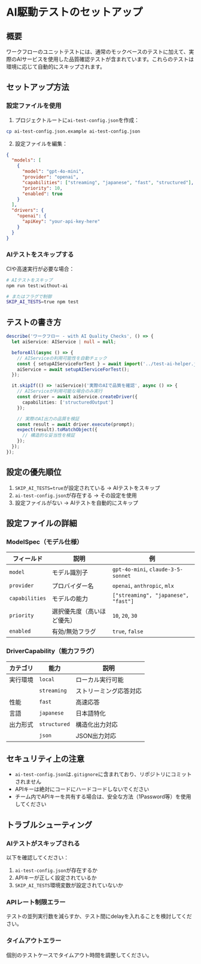 # AI駆動テストのセットアップ

## 概要

ワークフローのユニットテストには、通常のモックベースのテストに加えて、実際のAIサービスを使用した品質確認テストが含まれています。これらのテストは環境に応じて自動的にスキップされます。

## セットアップ方法

### 設定ファイルを使用

1. プロジェクトルートに`ai-test-config.json`を作成：

```bash
cp ai-test-config.json.example ai-test-config.json
```

2. 設定ファイルを編集：

```json
{
  "models": [
    {
      "model": "gpt-4o-mini",
      "provider": "openai",
      "capabilities": ["streaming", "japanese", "fast", "structured"],
      "priority": 10,
      "enabled": true
    }
  ],
  "drivers": {
    "openai": {
      "apiKey": "your-api-key-here"
    }
  }
}
```

### AIテストをスキップする

CIや高速実行が必要な場合：

```bash
# AIテストをスキップ
npm run test:without-ai

# またはフラグで制御
SKIP_AI_TESTS=true npm test
```

## テストの書き方

```typescript
describe('ワークフロー - with AI Quality Checks', () => {
  let aiService: AIService | null = null;

  beforeAll(async () => {
    // AIServiceの利用可能性を自動チェック
    const { setupAIServiceForTest } = await import('../test-ai-helper.js');
    aiService = await setupAIServiceForTest();
  });

  it.skipIf(() => !aiService)('実際のAIで品質を確認', async () => {
    // AIServiceが利用可能な場合のみ実行
    const driver = await aiService.createDriver({
      capabilities: ['structuredOutput']
    });

    // 実際のAI出力の品質を検証
    const result = await driver.execute(prompt);
    expect(result).toMatchObject({
      // 構造的な妥当性を検証
    });
  });
});
```

## 設定の優先順位

1. `SKIP_AI_TESTS=true`が設定されている → AIテストをスキップ
2. `ai-test-config.json`が存在する → その設定を使用
3. 設定ファイルがない → AIテストを自動的にスキップ

## 設定ファイルの詳細

### ModelSpec（モデル仕様）

| フィールド | 説明 | 例 |
|-----------|------|-----|
| `model` | モデル識別子 | `gpt-4o-mini`, `claude-3-5-sonnet` |
| `provider` | プロバイダー名 | `openai`, `anthropic`, `mlx` |
| `capabilities` | モデルの能力 | `["streaming", "japanese", "fast"]` |
| `priority` | 選択優先度（高いほど優先） | `10`, `20`, `30` |
| `enabled` | 有効/無効フラグ | `true`, `false` |

### DriverCapability（能力フラグ）

| カテゴリ | 能力 | 説明 |
|---------|------|------|
| 実行環境 | `local` | ローカル実行可能 |
| | `streaming` | ストリーミング応答対応 |
| 性能 | `fast` | 高速応答 |
| 言語 | `japanese` | 日本語特化 |
| 出力形式 | `structured` | 構造化出力対応 |
| | `json` | JSON出力対応 |

## セキュリティ上の注意

- `ai-test-config.json`は`.gitignore`に含まれており、リポジトリにコミットされません
- APIキーは絶対にコードにハードコードしないでください
- チーム内でAPIキーを共有する場合は、安全な方法（1Password等）を使用してください

## トラブルシューティング

### AIテストがスキップされる

以下を確認してください：
1. `ai-test-config.json`が存在するか
2. APIキーが正しく設定されているか
3. `SKIP_AI_TESTS`環境変数が設定されていないか

### APIレート制限エラー

テストの並列実行数を減らすか、テスト間にdelayを入れることを検討してください。

### タイムアウトエラー

個別のテストケースでタイムアウト時間を調整してください。